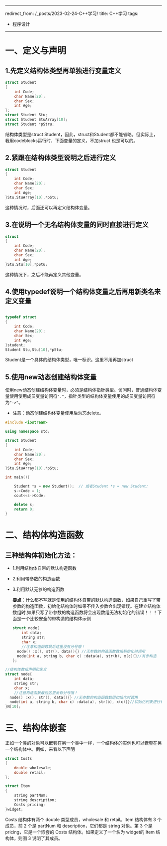 
---
redirect_from: /_posts/2023-02-24-C++学习/
title: C++学习
tags:
  - 程序设计
---


# 一、定义与声明

## 1.先定义结构体类型再单独进行变量定义

```c++
struct Student
{
    int Code;
    char Name[20];
    char Sex;
    int Age;
};
struct Student Stu;
struct Student StuArray[10];
struct Student *pStru;
```

结构体类型是struct Student，因此，struct和Student都不能省略。但实际上，我用codeblocks运行时，下面变量的定义，不加struct 也是可以的。

## 2.紧跟在结构体类型说明之后进行定义

```c++
struct Student
{
    int Code;
    char Name[20];
    char Sex;
    int Age;
}Stu,StuArray[10],*pStu;
```

这种情况时，后面还可以再定义结构体变量。

## 3.在说明一个无名结构体变量的同时直接进行定义

```C++
struct
{
    int Code;
    char Name[20];
    char Sex;
    int Age;
}Stu,Stu[10],*pStu;
```

这种情况下，之后不能再定义其他变量。

## 4.使用typedef说明一个结构体变量之后再用新类名来定义变量

```C++

typedef struct
{
    int Code;
    char Name[20];
    char Sex;
    int Age;
}student;
Student Stu,Stu[10],*pStu;
```

Student是一个具体的结构体类型，唯一标识。这里不用再加struct

## 5.使用new动态创建结构体变量

使用new动态创建结构体变量时，必须是结构体指针类型。访问时，普通结构体变量使用使用成员变量访问符`"."`，指针类型的结构体变量使用的成员变量访问符为`"->"`。

- 注意：动态创建结构体变量使用后勿忘delete。

```c++
#include <iostream>

using namespace std;

struct Student
{
    int Code;
    char Name[20];
    char Sex;
    int Age;
}Stu,StuArray[10],*pStu;

int main(){

    Student *s = new Student();  // 或者Student *s = new Student;
    s->Code = 1;
    cout<<s->Code;

    delete s;
    return 0;
}
```

# 二、结构体构造函数

## 三种结构体初始化方法：

- 1.利用结构体自带的默认构造函数

- 2.利用带参数的构造函数

- 3.利用默认无参的构造函数

  

  **要点**：什么都不写就是使用的结构体自带的默认构造函数，如果自己重写了带参数的构造函数，初始化结构体时如果不传入参数会出现错误。在建立结构体数组时,如果只写了带参数的构造函数将会出现数组无法初始化的错误！！！下面是一个比较安全的带构造的结构体示例

  ```c++
  struct node{
      int data;
      string str;
      char x;
      //注意构造函数最后这里没有分号哦！
    node() :x(), str(), data(){} //无参数的构造函数数组初始化时调用
    node(int a, string b, char c) :data(a), str(b), x(c){}//有参构造
  };	
  ```

```c++
//结构体数组声明和定义
struct node{
    int data;
    string str;
    char x;
    //注意构造函数最后这里没有分号哦！
  node() :x(), str(), data(){} //无参数的构造函数数组初始化时调用
  node(int a, string b, char c) :data(a), str(b), x(c){}//初始化列表进行有参构造
}N[10];
```

# 三、结构体嵌套

正如一个类的对象可以嵌套在另一个类中一样，一个结构体的实例也可以嵌套在另一个结构体中。例如，来看以下声明

```c++
struct Costs
{
    double wholesale;
    double retail;
};

struct Item
{
    string partNum;
    string description;
    Costs pricing;
}widget;
```

Costs 结构体有两个 double 类型成员，wholesale 和 retail。Item 结构体有 3 个成员，前 2 个是 partNum 和 description，它们都是 string 对象。第 3 个是 pricing，它是一个嵌套的 Costs 结构体。如果定义了一个名为 widget的 Item 结构体，则图 3 说明了其成员。
